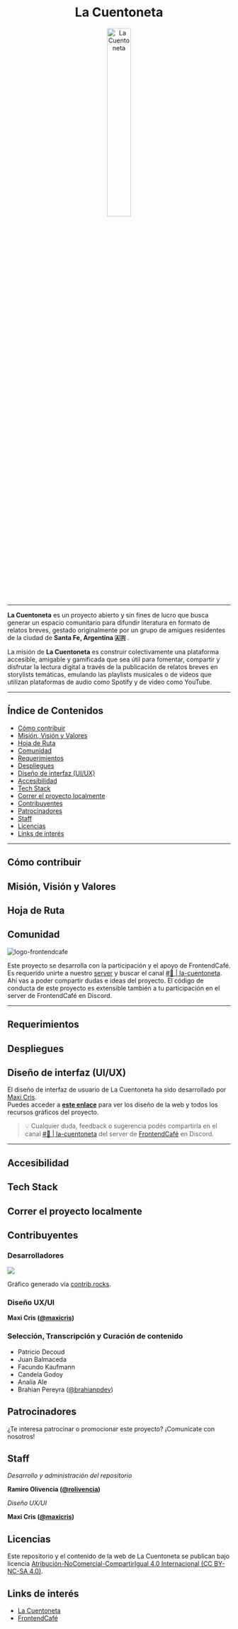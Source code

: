 <div align="center" width="100%">
    <h1>La Cuentoneta</h1>
    <picture>
        <source media="(prefers-color-scheme: dark)" srcset="https://github.com/rolivencia/cuentoneta/assets/32349705/b0ea0659-3c9d-4c4f-9d14-ab60d50dd832">
        <img width="33%" alt="La Cuentoneta" src="https://github.com/rolivencia/cuentoneta/assets/32349705/b0ea0659-3c9d-4c4f-9d14-ab60d50dd832">
    </picture>
</div>

---
**La Cuentoneta** es un proyecto abierto y sin fines de lucro que busca generar un espacio comunitario para difundir literatura en formato de relatos breves, gestado originalmente por un grupo de amigues residentes de la ciudad de **Santa Fe, Argentina 🇦🇷** .

La misión de **La Cuentoneta** es construir colectivamente una plataforma accesible, amigable y gamificada que sea útil para fomentar, compartir y disfrutar la lectura digital a través de la publicación de relatos breves en storylists temáticas, emulando las playlists musicales o de videos que utilizan plataformas de audio como Spotify y de video como YouTube.

---
## Índice de Contenidos
- [Cómo contribuir](#cómo-contribuir)
- [Misión, Visión y Valores](#misión-visión-y-valores)
- [Hoja de Ruta](#hoja-de-ruta)
- [Comunidad](#comunidad)
- [Requerimientos](#requerimientos)
- [Despliegues](#despliegues)
- [Diseño de interfaz (UI/UX)](#diseño-de-interfaz-uiux)
- [Accesibilidad](#accesibilidad)
- [Tech Stack](#tech-stack)
- [Correr el proyecto localmente](#correr-el-proyecto-localmente)
- [Contribuyentes](#contribuyentes)
- [Patrocinadores](#patrocinadores)
- [Staff](#staff)
- [Licencias](#licencias)
- [Links de interés](#links-de-interés)
--- 

## Cómo contribuir
## Misión, Visión y Valores
## Hoja de Ruta

## Comunidad

<picture>
  <source media="(prefers-color-scheme: dark)" srcset="https://user-images.githubusercontent.com/78808163/198993731-299e973d-8f3b-4a6c-a445-b2b77e0b3286.svg">
  <source media="(prefers-color-scheme: light)" srcset="https://user-images.githubusercontent.com/78808163/228854353-cbd1f9b2-68a3-4cf0-851c-d2c49b3eb85c.svg">
  <img alt="logo-frontendcafe" src="https://user-images.githubusercontent.com/78808163/198993731-299e973d-8f3b-4a6c-a445-b2b77e0b3286.svg">
</picture>

Este proyecto se desarrolla con la participación y el apoyo de FrontendCafé. Es requerido unirte a nuestro [server][dc-fec] y buscar el canal [#🚐 | la-cuentoneta][dc-channel]. Ahí vas a poder compartir dudas e ideas del proyecto. El código de conducta de este proyecto es extensible también a tu participación en el server de FrontendCafé en Discord.

---

## Requerimientos
## Despliegues
## Diseño de interfaz (UI/UX)

El diseño de interfaz de usuario de La Cuentoneta ha sido desarrollado por [Maxi Cris](https://maxicris.com/).  
Puedes acceder a [**este enlace**][figma] para ver los diseño de la web y todos los recursos gráficos del proyecto.

> 💡 Cualquier duda, feedback o sugerencia podés compartirla en el canal [#🚐 | la-cuentoneta][dc-channel] del server de [FrontendCafé][dc-fec] en Discord.

---
## Accesibilidad
## Tech Stack
## Correr el proyecto localmente
## Contribuyentes
### Desarrolladores
<a href="https://github.com/rolivencia/cuentoneta/graphs/contributors">
  <img src="https://contrib.rocks/image?repo=rolivencia/cuentoneta" />
</a>

Gráfico generado vía [contrib.rocks](https://contrib.rocks).

### Diseño UX/UI
**Maxi Cris ([@maxicris](https://github.com/maxicris))**

### Selección, Transcripción y Curación de contenido
* Patricio Decoud
* Juan Balmaceda
* Facundo Kaufmann
* Candela Godoy
* Analía Ale
* Brahian Pereyra ([@brahianpdev](https://github.com/brahianpdev))

## Patrocinadores
¿Te interesa patrocinar o promocionar este proyecto? ¡Comunícate con nosotros!
## Staff
_Desarrollo y administración del repositorio_

**Ramiro Olivencia ([@rolivencia](https://github.com/rolivencia))**

_Diseño UX/UI_

**Maxi Cris ([@maxicris](https://github.com/maxicris))**

## Licencias
Este repositorio y el contenido de la web de La Cuentoneta se publican bajo licencia [Atribución-NoComercial-CompartirIgual 4.0 Internacional (CC BY-NC-SA 4.0)][doc-lic].

## Links de interés
- [La Cuentoneta][web]
- [FrontendCafé](https://frontend.cafe/)

<!-- Listado de enlaces de referencia, mantenerlos actualizados en cada archivo -->
<!-- Enlaces a las paginas web del proyecto -->
[web]: https://cuentoneta.ar
[web-staging]: https://cuentoneta-staging.vercel.app
[web-storybook]: https://storybook-cuentoneta.vercel.app

<!-- Enlaces a archivos de documentación (propios al repositorio)  -->
[doc-code_of_conduct]: CODE_OF_CONDUCT.md
[doc-contributing]: CONTRIBUTING.md
[doc-replicate]: REPLICATE.md
[doc-mmv]: MVV.md
[doc-lic]: https://creativecommons.org/licenses/by-nc-sa/4.0/deed.es

<!-- Enlaces a Discord -->
[dc-channel]: https://discord.com/channels/594363964499165194/1109220285841944586
[dc-fec]: https://discord.com/invite/frontendcafe

<!-- Enlaces al repositorio en Github -->
[gh-issues]: https://github.com/rolivencia/cuentoneta/issues

<!-- Recursos y otros -->
[email]: mailto:ramiro@olivencia.com.ar
[figma]: https://www.figma.com/file/BIlQ6U3eh3M8vtYQt3vLNW/La-Cuentoneta-v2
